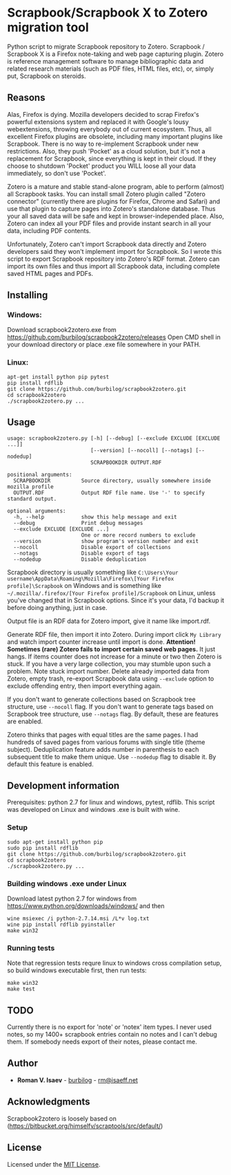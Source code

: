 # Scrapbook/Scrapbook X to Zotero migration tool

Python script to migrate Scrapbook repository to Zotero. Scrapbook / Scrapbook X is a Firefox note-taking and web page capturing plugin. Zotero is reference management software to manage bibliographic data and related research materials (such as PDF files, HTML files, etc), or, simply put, Scrapbook on steroids.

## Reasons

Alas, Firefox is dying. Mozilla developers decided to scrap Firefox's powerful extensions system and replaced it with Google's lousy webextensions, throwing everybody out of current ecosystem. Thus, all excellent Firefox plugins are obsolete, including many important plugins like Scrapbook. There is no way to re-implement Scrapbook under new restrictions. Also, they push 'Pocket' as a cloud solution, but it's not a replacement for Scrapbook, since everything is kept in their cloud. If they choose to shutdown 'Pocket' product you WILL loose all your data immediately, so don't use 'Pocket'.

Zotero is a mature and stable stand-alone program, able to perform (almost) all Scrapbook tasks. You can install small Zotero plugin called "Zotero connector" (currently there are plugins for Firefox, Chrome and Safari) and use that plugin to capture pages into Zotero's standalone database. Thus your all saved data will be safe and kept in browser-independed place. Also, Zotero can index all your PDF files and provide instant search in all your data, including PDF contents.

Unfortunately, Zotero can't import Scrapbook data directly and Zotero developers said they won't implement import for Scrapbook. So I wrote this script to export Scrapbook repository into Zotero's RDF format. Zotero can import its own files and thus import all Scrapbook data, including complete saved HTML pages and PDFs.

## Installing

### Windows: 

Download scrapbook2zotero.exe from https://github.com/burbilog/scrapbook2zotero/releases 
Open CMD shell in your download directory or place .exe file somewhere in your PATH.
 
### Linux: 

    apt-get install python pip pytest
    pip install rdflib
    git clone https://github.com/burbilog/scrapbook2zotero.git
	cd scrapbook2zotero
	./scrapbook2zotero.py ...

## Usage

    usage: scrapbook2zotero.py [-h] [--debug] [--exclude EXCLUDE [EXCLUDE ...]]
                               [--version] [--nocoll] [--notags] [--nodedup]
                               SCRAPBOOKDIR OUTPUT.RDF

    positional arguments:
      SCRAPBOOKDIR          Source directory, usually somewhere inside mozilla profile
      OUTPUT.RDF            Output RDF file name. Use '-' to specify standard output.

    optional arguments:
      -h, --help            show this help message and exit
      --debug               Print debug messages
      --exclude EXCLUDE [EXCLUDE ...]
                            One or more record numbers to exclude
      --version             show program's version number and exit
      --nocoll              Disable export of collections
      --notags              Disable export of tags
      --nodedup             Disable deduplication


Scrapbook directory is usually something like `C:\Users\Your username\AppData\Roaming\Mozilla\Firefox\[Your Firefox profile]\Scrapbook` on Windows and is something like `~/.mozilla/.firefox/[Your Firefox profile]/Scrapbook` on Linux, unless you've changed that in Scrapbook options. Since it's your data, I'd backup it before doing anything, just in case.

Output file is an RDF data for Zotero import, give it name like import.rdf.

Generate RDF file, then import it into Zotero. During import click `My Library` and watch import counter increase until import is done. **Attention! Sometimes (rare) Zotero fails to import certain saved web pages.** It just hangs. If items counter does not increase for a minute or two then Zotero is stuck. If you have a very large collection, you may stumble upon such a problem. Note stuck import number. Delete already imported data from Zotero, empty trash, re-export Scrapbook data using `--exclude` option to exclude offending entry, then import everything again.

If you don't want to generate collections based on Scrapbook tree structure, use `--nocoll` flag. If you don't want to generate tags based on Scrapbook tree structure, use `--notags` flag. By default, these are features are enabled.

Zotero thinks that pages with equal titles are the same pages. I had hundreds of saved pages from various forums with single title (theme subject). Deduplication feature adds number in parenthesis to each subsequent title to make them unique. Use `--nodedup` flag to disable it. By default this feature is enabled.

## Development information

Prerequisites: python 2.7 for linux and windows, pytest, rdflib. This script was developed on Linux and windows .exe is built with wine.

### Setup

	sudo apt-get install python pip
	sudo pip install rdflib
    git clone https://github.com/burbilog/scrapbook2zotero.git
	cd scrapbook2zotero
	./scrapbook2zotero.py ...

### Building windows .exe under Linux

Download latest python 2.7 for windows from https://www.python.org/downloads/windows/ and then

    wine msiexec /i python-2.7.14.msi /L*v log.txt
	wine pip install rdflib pyinstaller
	make win32

### Running tests

Note that regression tests requre linux to windows cross compilation setup, so build windows executable first, then run tests: 

    make win32
    make test

## TODO

Currently there is no export for 'note' or 'notex' item types. I never used notes, so my 1400+ scrapbook entries contain no notes and I can't debug them. If somebody needs export of their notes, please contact me.

## Author

* **Roman V. Isaev** - [burbilog](https://github.com/burbilog) - <rm@isaeff.net>

## Acknowledgments

Scrapbook2zotero is loosely based on (https://bitbucket.org/himselfv/scraptools/src/default/)

## License

Licensed under the [MIT License](LICENSE.txt).
